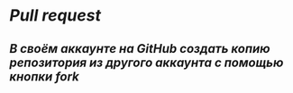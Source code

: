 # *Pull request*

## *В своём аккаунте на GitHub создать копию репозитория из другого аккаунта с помощью кнопки fork*